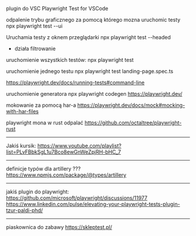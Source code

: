 
plugin do VSC
Playwright Test for VSCode


odpalenie trybu graficznego za pomocą którego mozna uruchomic testy
npx playwright test --ui

Uruchamia testy z oknem przeglądarki
npx playwright test --headed


+ działa filtrowanie


uruchomienie wszystkich testów:
npx playwright test


uruchomienie jednego testu
npx playwright test landing-page.spec.ts


https://playwright.dev/docs/running-tests#command-line


uruchomienie generatora
npx playwright codegen https://playwright.dev/

mokowanie za pomocą har-a
https://playwright.dev/docs/mock#mocking-with-har-files


playwright mona w rust odpalać
https://github.com/octaltree/playwright-rust

--------
Jakiś kursik:
https://www.youtube.com/playlist?list=PLvFBbkSgL1u7Bco8ewGnWeZpjRH-bHC_7

--------
definicje typów dla artillery ???
https://www.npmjs.com/package/@types/artillery

--------
jakiś plugin do playwright:
https://github.com/microsoft/playwright/discussions/11977
https://www.linkedin.com/pulse/elevating-your-playwright-tests-plugin-tzur-paldi-phd/


-------
piaskownica do zabawy
https://skleptest.pl/